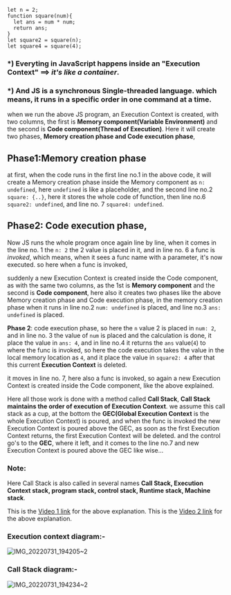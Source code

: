 ```
let n = 2;
function square(num){
  let ans = num * num;
  return ans;
}
let square2 = square(n);
let square4 = square(4);
```
### *) Everyting in JavaScript happens inside an "**Execution Context**" ==> _it's like a container_.
### *) And JS is a synchronous Single-threaded language. which means, it runs in a specific order in one command at a time.

when we run the above JS program, an Execution Context is created, with two columns, the first is **Memory component(Variable Environment)** and the second is **Code component(Thread of Execution)**. Here it will create two phases, **Memory creation phase and Code execution phase**,

## Phase1:Memory creation phase
 at first, when the code runs in the first line no.1 in the above code, it will create a Memory creation phase inside the Memory component as 
`n: undefined`, 
here `undefined` is like a placeholder, and the second line no.2 `square: {..}`, here it stores the whole code of function, then line no.6 
`square2: undefined`, 
and line no. 7 `square4: undefined`.

## Phase2: Code execution phase,
Now JS runs the whole program once again line by line, when it comes in the line no. 1 the `n: 2` the 2 value is placed in it, and in line no. 6 a func is 
_invoked_, which means, when it sees a func name with a parameter, it's now executed. so here when a func is invoked, 

   suddenly a new Execution Context is created inside the Code component, as with the same two columns, as the 1st is **Memory component** and 
the second is **Code component**, here also it creates two phases like the above Memory creation phase and Code execution phase, in the 
memory creation phase when it runs in line no.2 `num: undefined` is placed, and line no.3 `ans: undefined` is placed. 

**Phase 2**: code execution phase, so here the `n` value 2 is placed in `num: 2`, and in line no. 3 the value of `num` is placed and the 
calculation is done, it place the value in `ans: 4`, and in line no.4 it returns the `ans` value(`4`) to where the func is invoked, so here 
the code execution takes the value in the local memory location as `4`, and it place the value in `square2: 4` after that this current 
**Execution Context** is deleted.

it moves in line no. 7, here also a func is invoked, so again a new Execution Context is created inside the Code component, like the 
above explained.

Here all those work is done with a method called **Call Stack**, **Call Stack maintains the order of execution of Execution Context**.
we assume this call stack as a cup, at the bottom the **GEC(Global Execution Context** is the whole Execution Context) is poured, and when the func is invoked the new Execution Context is poured above the GEC, as soon as the first Execution Context returns, the first Execution Context will be deleted. and the control go's to the **GEC**, where it left, and it comes to the line no.7 and new Execution Context is poured above the GEC like wise...

### Note:
Here Call Stack is also called in several names **Call Stack, Execution Context stack, program stack, control stack, Runtime stack, Machine stack**.

This is the [Video 1 link](https://www.youtube.com/watch?v=iLWTnMzWtj4&list=PLlasXeu85E9cQ32gLCvAvr9vNaUccPVNP&index=3) for the above explanation.
This is the [Video 2 link](https://www.youtube.com/watch?v=ZvbzSrg0afE&list=PLlasXeu85E9cQ32gLCvAvr9vNaUccPVNP&index=2) for the above explanation.

### Execution context diagram:-
![IMG_20220731_194205~2](https://user-images.githubusercontent.com/83916278/182032676-f2f814f7-8e8d-46a8-b630-3f22dd89972f.jpg)

### Call Stack diagram:-
![IMG_20220731_194234~2](https://user-images.githubusercontent.com/83916278/182032575-4c5dfb4e-ff9a-4af1-b60b-0dcc64bdba31.jpg)

